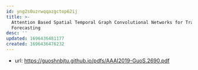 ```yaml
---
id: yng2s0uzrwqqazgctop62ij
title: >-
  Attention Based Spatial Temporal Graph Convolutional Networks for Traffic Flow
  Forecasting
desc: ''
updated: 1696436481177
created: 1696436476232
---
```


- url: https://guoshnbjtu.github.io/pdfs/AAAI2019-GuoS.2690.pdf